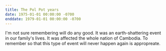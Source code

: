 ```yaml
---
title: The Pol Pot years
date: 1975-01-01 00:00:00 -0700
enddate: 1979-01-01 00:00:00 -0700
---
```


I'm not sure remembering will do any good. It was an earth-shattering event in
our family's lives. It was affected the whole nation of Cambodia. To remember
so that this type of event will never happen again is appropreate.
